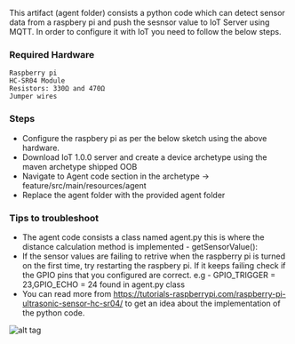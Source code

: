 This artifact (agent folder) consists a python code which can detect sensor data from a raspbery pi and push the sesnsor value to IoT Server using MQTT. In order to configure it with IoT you need to follow the below steps.


### Required Hardware
	Raspberry pi
	HC-SR04 Module
	Resistors: 330Ω and 470Ω
	Jumper wires
	


### Steps

- Configure the raspbery pi as per the below sketch using the above hardware.
- Download IoT 1.0.0 server and create a device archetype using the maven archetype shipped OOB
- Navigate to Agent code section in the archetype -> feature/src/main/resources/agent
- Replace the agent folder with the provided agent folder


### Tips to troubleshoot

- The agent code consists a class named agent.py this is where the distance calculation method is implemented - getSensorValue():
- If the sensor values are failing to retrive when the raspberry pi is turned on the first time, try restarting the raspbery pi. If it keeps failing check if the GPIO pins that you configured are correct. e.g - GPIO_TRIGGER = 23,GPIO_ECHO = 24 found in agent.py class
- You can read more from https://tutorials-raspberrypi.com/raspberry-pi-ultrasonic-sensor-hc-sr04/ to get an idea about the implementation of the python code.



![alt tag](https://github.com/jsonds/wso2-qa-artifacts/blob/master/products/wso2_IOT/distance_calculator/images/sketch.png?raw=true)
